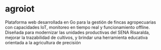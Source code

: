 # agroiot
Plataforma web desarrollada en Go para la gestión de fincas agropecuarias con capacidades IoT, monitoreo en tiempo real y funcionamiento offline. Diseñada para modernizar las unidades productivas del SENA Risaralda, mejorar la trazabilidad de cultivos, y brindar una herramienta educativa orientada a la agricultura de precisión
